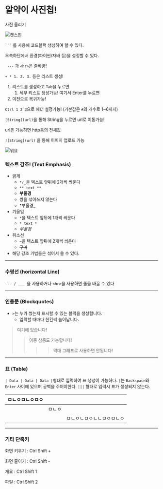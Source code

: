 # 알약이 사진첩!



사진 올리기

![캣스핀](캣스핀.gif)



` ``` ` 를 사용해 코드블럭 생성하여 할 수 있다.

우측하단에서 환경(파이썬/자바 등)을 설정할 수 있다.



` ---` 과 `<hr>`은 줄바꿈!

` + * 1. 2. 3. ` 등은 리스트 생성!

1. 리스트를 생성하고 `Tab`을 누르면
   1. 세부 리스트 생성가능! 여기서 Enter를 누르면
2. 이전으로 복귀가능!



`Ctrl 1 2 3`으로 헤더 설정가능! (기본값은 `#`의 개수로 1~6까지)



`[String](url)`을 통해 String을 누르면 url로 이동가능!

url은 가능하면 http등의 전체값

`![String](url)` 을 통해 이미지 업로드 가능

![뭐요](뭐요.gif)



### 텍스트 강조! (Text Emphasis)

- 굵게
  - `*/_`을 텍스트 앞뒤에 2개씩 씌운다
  - `** text **` 
  - **부울경**
  - 쌍을 섞어쓰지 않는다
  - *부울경_
- 기울임
  - `*`을 텍스트 앞뒤에 1개씩 씌운다
  - `* text *`
  - *부울경*
- 취소선
  - `~`을 텍스트 앞뒤에 2개씩 씌운다
  - ~~구미~~
- 해당 강조 기법들은 섞어서 쓸 수 있다.

---

### 수평선 (horizontal Line)

`--- / ___ `을 사용하거나 `<hr>`을 사용하면 줄을 바꿀 수 있다

---



### 인용문 (Blockquotes)

- ` > `는 누가 썼는지 표시할 수 있는 블럭을 생성합니다.
  - 입력할 때마다 한칸씩 늘어납니다.

>
>
>여기에 있습니다!
>
>>
>>
>>이중 삼중도 가능합니다!
>>
>>> > 막대 그래프로 사용하면 안됩니다!

---



### 표 (Table)

` | Data | Data | Data | `형태로 입력하여 표 생성이 가능하다. `|`는 `Backspace`와 `Enter` 사이에 있으며 공백을 주어야한다. `|||` 형태로 입력시 표가 생성되지 않는다.

| ㅁㄴㅇㅁㄴㅇㅁㅇ |        |                            |
| ---------------- | ------ | -------------------------- |
|                  | ㅁㄴㅇ |                            |
|                  |        | ㅁㄴㅇㄴㅁㅇㄴㄴㅁㅇㅁㄴㅇ |



---



### 기타 단축키

화면 키우기 : Ctrl Shift +

화면 줄이기 : Ctrl Shift -

개요 : Ctrl Shift 1

파일 : Ctrl Shift 2
